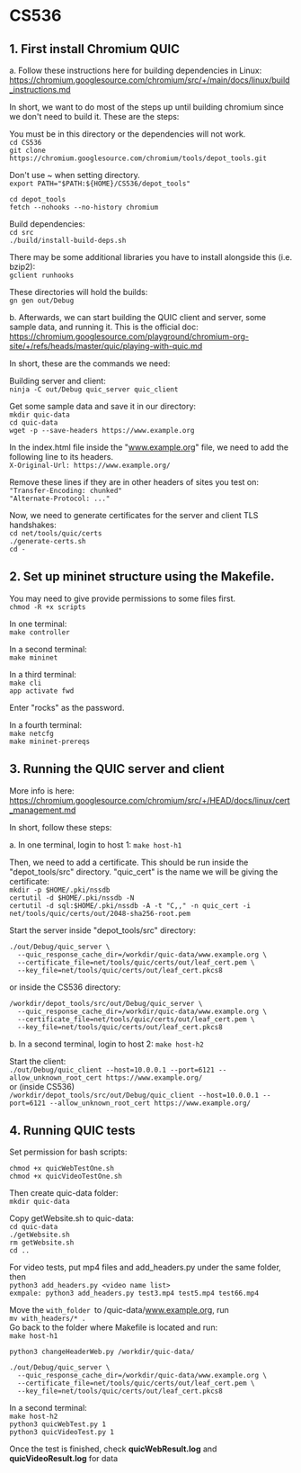 # CS536

## 1. First install Chromium QUIC
a. Follow these instructions here for building dependencies in Linux: https://chromium.googlesource.com/chromium/src/+/main/docs/linux/build_instructions.md

In short, we want to do most of the steps up until building chromium since we don't need to build it. These are the steps:

You must be in this directory or the dependencies will not work.<br />
```cd CS536```<br />
```git clone https://chromium.googlesource.com/chromium/tools/depot_tools.git```<br />

Don't use ~ when setting directory.<br />
```export PATH="$PATH:${HOME}/CS536/depot_tools"```

```cd depot_tools``` <br />
```fetch --nohooks --no-history chromium```<br />

Build dependencies: <br />
```cd src```<br />
```./build/install-build-deps.sh```<br />

There may be some additional libraries you have to install alongside this (i.e. bzip2):<br />
```gclient runhooks```<br />

These directories will hold the builds: <br />
```gn gen out/Debug```<br />


b. Afterwards, we can start building the QUIC client and server, some sample data, and running it. This is the official doc: https://chromium.googlesource.com/playground/chromium-org-site/+/refs/heads/master/quic/playing-with-quic.md

In short, these are the commands we need:<br />

Building server and client: <br />
```ninja -C out/Debug quic_server quic_client``` <br />

Get some sample data and save it in our directory:  <br />
```mkdir quic-data```  <br />
```cd quic-data``` <br />
```wget -p --save-headers https://www.example.org```  <br />

In the index.html file inside the "www.example.org" file, we need to add the following line to its headers. <br />
```X-Original-Url: https://www.example.org/```<br />

Remove these lines if they are in other headers of sites you test on:<br />
```"Transfer-Encoding: chunked"```<br />
```"Alternate-Protocol: ..."```<br />

Now, we need to generate certificates for the server and client TLS handshakes:<br />
```cd net/tools/quic/certs``` <br />
```./generate-certs.sh``` <br />
```cd -``` <br />

## 2. Set up mininet structure using the Makefile.
You may need to give provide permissions to some files first. <br />
```chmod -R +x scripts``` <br />

In one terminal:  <br />
```make controller``` <br />

In a second terminal: <br />
```make mininet``` <br />

In a third terminal: <br />
```make cli``` <br />
```app activate fwd``` <br />

Enter "rocks" as the password.

In a fourth terminal: <br />
```make netcfg``` <br />
```make mininet-prereqs``` <br />


## 3. Running the QUIC server and client
More info is here: https://chromium.googlesource.com/chromium/src/+/HEAD/docs/linux/cert_management.md <br />

In short, follow these steps: <br />

a. In one terminal, login to host 1:
```make host-h1``` <br />

Then, we need to add a certificate. This should be run inside the "depot_tools/src" directory. "quic_cert" is the name we will be giving the certificate:  <br />
```mkdir -p $HOME/.pki/nssdb```  <br />
```certutil -d $HOME/.pki/nssdb -N```  <br />
```certutil -d sql:$HOME/.pki/nssdb -A -t "C,," -n quic_cert -i net/tools/quic/certs/out/2048-sha256-root.pem``` <br />

Start the server inside "depot_tools/src" directory: <br />
```
./out/Debug/quic_server \
  --quic_response_cache_dir=/workdir/quic-data/www.example.org \
  --certificate_file=net/tools/quic/certs/out/leaf_cert.pem \
  --key_file=net/tools/quic/certs/out/leaf_cert.pkcs8
```
or inside the CS536 directory: <br />
```
/workdir/depot_tools/src/out/Debug/quic_server \
  --quic_response_cache_dir=/workdir/quic-data/www.example.org \
  --certificate_file=net/tools/quic/certs/out/leaf_cert.pem \
  --key_file=net/tools/quic/certs/out/leaf_cert.pkcs8
```

b. In a second terminal, login to host 2:
```make host-h2``` <br />

Start the client: <br />
```./out/Debug/quic_client --host=10.0.0.1 --port=6121 --allow_unknown_root_cert https://www.example.org/``` <br />
or (inside CS536) <br />
```/workdir/depot_tools/src/out/Debug/quic_client --host=10.0.0.1 --port=6121 --allow_unknown_root_cert https://www.example.org/```


## 4. Running QUIC tests
Set permission for bash scripts:

```chmod +x quicWebTestOne.sh ```<br />
```chmod +x quicVideoTestOne.sh ```<br />


Then create quic-data folder:<br />
```mkdir quic-data``` <br />

Copy getWebsite.sh to quic-data:<br />
```cd quic-data```<br />
```./getWebsite.sh```<br />
```rm getWebsite.sh```<br />
```cd ..```<br />


For video tests, put mp4 files and add_headers.py under the same folder, then <br />
```python3 add_headers.py <video name list>``` <br />
`exmpale: python3 add_headers.py test3.mp4 test5.mp4 test66.mp4`

Move the `with_folder `to /quic-data/www.example.org, run<br />
```mv with_headers/* .```<br />
Go back to the folder where Makefile is located and run:<br />
```make host-h1```<br />

```python3 changeHeaderWeb.py /workdir/quic-data/```<br />
```
./out/Debug/quic_server \
  --quic_response_cache_dir=/workdir/quic-data/www.example.org \
  --certificate_file=net/tools/quic/certs/out/leaf_cert.pem \
  --key_file=net/tools/quic/certs/out/leaf_cert.pkcs8
```


In a second terminal:<br />
```make host-h2```<br />
```python3 quicWebTest.py 1 ```<br />
```python3 quicVideoTest.py 1 ```<br />

Once the test is finished, check **quicWebResult.log**  and  **quicVideoResult.log** for data <br />





